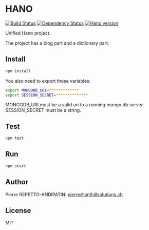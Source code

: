 HANO
====

[![Build Status](https://travis-ci.org/Pierre-RA/hano.svg?branch=master)](https://travis-ci.org/Pierre-RA/hano)
[![Dependency Status](https://gemnasium.com/badges/github.com/Pierre-RA/hano.svg)](https://gemnasium.com/github.com/Pierre-RA/hano)
[![Hano version](https://img.shields.io/github/release/Pierre-RA/hano.svg)](https://img.shields.io/github/release/Pierre-RA/hano.svg)

Unified Hano project.

The project has a blog part and a dictionary part.

Install
-------

```bash
npm install
```

You also need to export those variables:

```bash
export MONGODB_URI=*************
export SESSION_SECRET=**************
```

MONGODB_URI must be a valid uri to a running mongo db server.
SESSION_SECRET must be a string.

Test
----

```bash
npm test
```

Run
---

```bash
npm start
```

Author
------

Pierre REPETTO-ANDIPATIN: <pierre@anthillsolutions.ch>

License
-------

MIT
